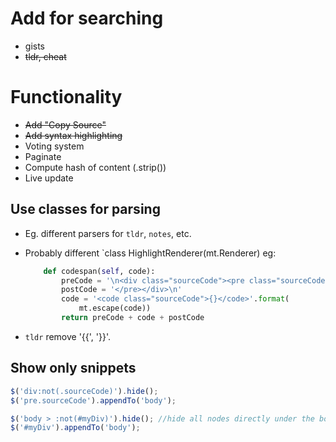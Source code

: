 # Add for searching
* gists
* ~~tldr, cheat~~

# Functionality
* ~~Add "Copy Source"~~
* ~~Add syntax highlighting~~
* Voting system
* Paginate
* Compute hash of content (.strip())
* Live update

## Use classes for parsing 

* Eg. different parsers for `tldr`, `notes`, etc.
* Probably different `class HighlightRenderer(mt.Renderer) eg:

    ```python
        def codespan(self, code):
            preCode = '\n<div class="sourceCode"><pre class="sourceCode">'
            postCode = '</pre></div>\n'
            code = '<code class="sourceCode">{}</code>'.format(
                mt.escape(code))
            return preCode + code + postCode
    ```

* `tldr` remove '{{', '}}'.



## Show only snippets

```javascript
$('div:not(.sourceCode)').hide();
$('pre.sourceCode').appendTo('body');
```

```javascript
$('body > :not(#myDiv)').hide(); //hide all nodes directly under the body
$('#myDiv').appendTo('body');
```